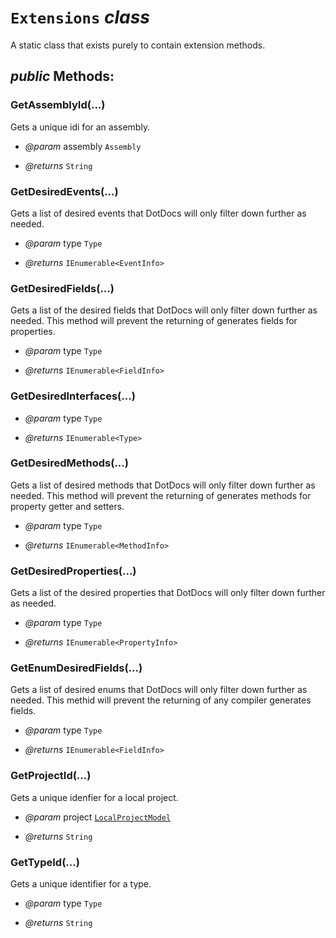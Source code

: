 # <code><span title="A static class that exists purely to contain extension methods.">Extensions</span></code> *class*

A static class that exists purely to contain extension methods.



## *public* Methods:

### GetAssemblyId(...)

Gets a unique idi for an assembly.

- *@param* assembly <code><span title="Represents an assembly, which is a reusable, versionable, and self-describing building block of a common language runtime application.">Assembly</span></code>

- *@returns* <code><span title="Represents text as a sequence of UTF-16 code units.">String</span></code>

### GetDesiredEvents(...)

Gets a list of desired events that DotDocs will only filter down further as needed.

- *@param* type <code><span title="Represents type declarations: class types, interface types, array types, value types, enumeration types, type parameters, generic type definitions, and open or closed constructed generic types.">Type</span></code>

- *@returns* <code><span title="">IEnumerable</span><<span title="Discovers the attributes of an event and provides access to event metadata.">EventInfo</span>></code>

### GetDesiredFields(...)

Gets a list of the desired fields that DotDocs will only filter down further as needed.
This method will prevent the returning of generates fields for properties.

- *@param* type <code><span title="Represents type declarations: class types, interface types, array types, value types, enumeration types, type parameters, generic type definitions, and open or closed constructed generic types.">Type</span></code>

- *@returns* <code><span title="">IEnumerable</span><<span title="Discovers the attributes of a field and provides access to field metadata.">FieldInfo</span>></code>

### GetDesiredInterfaces(...)



- *@param* type <code><span title="Represents type declarations: class types, interface types, array types, value types, enumeration types, type parameters, generic type definitions, and open or closed constructed generic types.">Type</span></code>

- *@returns* <code><span title="">IEnumerable</span><<span title="Represents type declarations: class types, interface types, array types, value types, enumeration types, type parameters, generic type definitions, and open or closed constructed generic types.">Type</span>></code>

### GetDesiredMethods(...)

Gets a list of desired methods that DotDocs will only filter down further as needed. 
This method will prevent the returning of generates methods for property getter and setters.

- *@param* type <code><span title="Represents type declarations: class types, interface types, array types, value types, enumeration types, type parameters, generic type definitions, and open or closed constructed generic types.">Type</span></code>

- *@returns* <code><span title="">IEnumerable</span><<span title="Discovers the attributes of a method and provides access to method metadata.">MethodInfo</span>></code>

### GetDesiredProperties(...)

Gets a list of the desired properties that DotDocs will only filter down further as needed.

- *@param* type <code><span title="Represents type declarations: class types, interface types, array types, value types, enumeration types, type parameters, generic type definitions, and open or closed constructed generic types.">Type</span></code>

- *@returns* <code><span title="">IEnumerable</span><<span title="Discovers the attributes of a property and provides access to property metadata.">PropertyInfo</span>></code>

### GetEnumDesiredFields(...)

Gets a list of desired enums that DotDocs will only filter down further as needed.
This methid will prevent the returning of any compiler generates fields.

- *@param* type <code><span title="Represents type declarations: class types, interface types, array types, value types, enumeration types, type parameters, generic type definitions, and open or closed constructed generic types.">Type</span></code>

- *@returns* <code><span title="">IEnumerable</span><<span title="Discovers the attributes of a field and provides access to field metadata.">FieldInfo</span>></code>

### GetProjectId(...)

Gets a unique idenfier for a local project.

- *@param* project <code>[LocalProjectModel](LocalProjectModel.md)</code>

- *@returns* <code><span title="Represents text as a sequence of UTF-16 code units.">String</span></code>

### GetTypeId(...)

Gets a unique identifier for a type.

- *@param* type <code><span title="Represents type declarations: class types, interface types, array types, value types, enumeration types, type parameters, generic type definitions, and open or closed constructed generic types.">Type</span></code>

- *@returns* <code><span title="Represents text as a sequence of UTF-16 code units.">String</span></code>